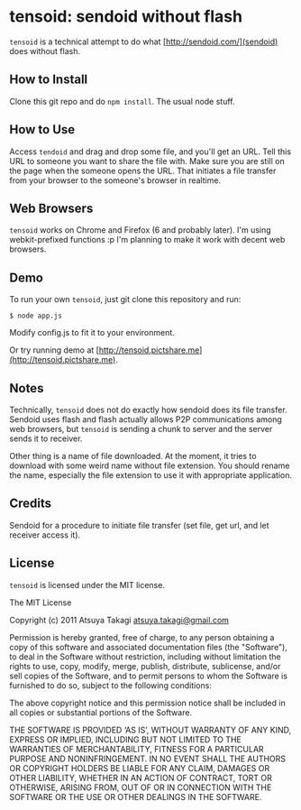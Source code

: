 # tensoid: sendoid without flash

`tensoid` is a technical attempt to do what [http://sendoid.com/](sendoid) does without flash.


## How to Install

Clone this git repo and do `npm install`. The usual node stuff.


## How to Use

Access `tendoid` and drag and drop some file, and you'll get an URL. Tell this
URL to someone you want to share the file with. Make sure you are still on the
page when the someone opens the URL. That initiates a file transfer from your
browser to the someone's browser in realtime.


## Web Browsers

`tensoid` works on Chrome and Firefox (6 and probably later). I'm using webkit-prefixed
functions :p I'm planning to make it work with decent web browsers.


## Demo

To run your own `tensoid`, just git clone this repository and run:

    $ node app.js

Modify config.js to fit it to your environment.

Or try running demo at [http://tensoid.pictshare.me](http://tensoid.pictshare.me).


## Notes

Technically, `tensoid` does not do exactly how sendoid does its file transfer.
Sendoid uses flash and flash actually allows P2P communications among web
browsers, but `tensoid` is sending a chunk to server and the server sends it to
receiver.

Other thing is a name of file downloaded. At the moment, it tries to download
with some weird name without file extension. You should rename the name,
especially the file extension to use it with appropriate application.


## Credits

Sendoid for a procedure to initiate file transfer (set file, get url, and let
receiver access it).


## License

`tensoid` is licensed under the MIT license.

The MIT License

Copyright (c) 2011 Atsuya Takagi <atsuya.takagi@gmail.com> 

Permission is hereby granted, free of charge, to any person obtaining a copy
of this software and associated documentation files (the "Software"), to deal
in the Software without restriction, including without limitation the rights
to use, copy, modify, merge, publish, distribute, sublicense, and/or sell
copies of the Software, and to permit persons to whom the Software is
furnished to do so, subject to the following conditions:

The above copyright notice and this permission notice shall be included in
all copies or substantial portions of the Software.

THE SOFTWARE IS PROVIDED ‘AS IS’, WITHOUT WARRANTY OF ANY KIND, EXPRESS OR
IMPLIED, INCLUDING BUT NOT LIMITED TO THE WARRANTIES OF MERCHANTABILITY,
FITNESS FOR A PARTICULAR PURPOSE AND NONINFRINGEMENT. IN NO EVENT SHALL THE
AUTHORS OR COPYRIGHT HOLDERS BE LIABLE FOR ANY CLAIM, DAMAGES OR OTHER
LIABILITY, WHETHER IN AN ACTION OF CONTRACT, TORT OR OTHERWISE, ARISING FROM,
OUT OF OR IN CONNECTION WITH THE SOFTWARE OR THE USE OR OTHER DEALINGS IN
THE SOFTWARE.
